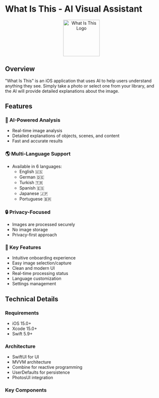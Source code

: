 # What Is This - AI Visual Assistant

<p align="center">
  <img src="Assets/app_icon.png" width="120" alt="What Is This Logo">
</p>

## Overview
"What Is This" is an iOS application that uses AI to help users understand anything they see. Simply take a photo or select one from your library, and the AI will provide detailed explanations about the image.

## Features

### 🤖 AI-Powered Analysis
- Real-time image analysis
- Detailed explanations of objects, scenes, and content
- Fast and accurate results

### 🌎 Multi-Language Support
- Available in 6 languages:
  - English 🇺🇸
  - German 🇩🇪
  - Turkish 🇹🇷
  - Spanish 🇪🇸
  - Japanese 🇯🇵
  - Portuguese 🇧🇷

### 🔒 Privacy-Focused
- Images are processed securely
- No image storage
- Privacy-first approach

### 🎯 Key Features
- Intuitive onboarding experience
- Easy image selection/capture
- Clean and modern UI
- Real-time processing status
- Language customization
- Settings management

## Technical Details

### Requirements
- iOS 15.0+
- Xcode 15.0+
- Swift 5.9+

### Architecture
- SwiftUI for UI
- MVVM architecture
- Combine for reactive programming
- UserDefaults for persistence
- PhotosUI integration

### Key Components 